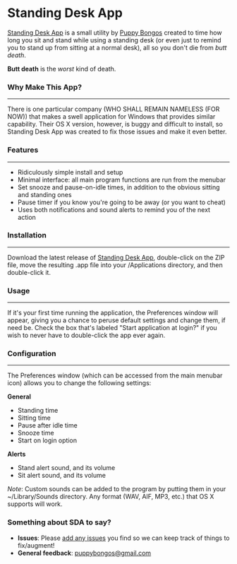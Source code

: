 # Standing Desk App

[Standing Desk App](http://sda.codana.me) is a small utility by [Puppy Bongos](http://puppybongos.wordpress.com) created to time how long you sit and stand while using a standing desk (or even just to remind you to stand up from sitting at a normal desk), all so you don't die from *butt death*.

**Butt death** is the *worst* kind of death.

### Why Make This App?
---

There is one particular company (WHO SHALL REMAIN NAMELESS (FOR NOW)) that makes a swell application for Windows that provides similar capability. Their OS X version, however, is buggy and difficult to install, so Standing Desk App was created to fix those issues and make it even better.

### Features
---

* Ridiculously simple install and setup
* Minimal interface: all main program functions are run from the menubar
* Set snooze and pause-on-idle times, in addition to the obvious sitting and standing ones
* Pause timer if you know you're going to be away (or you want to cheat)
* Uses both notifications and sound alerts to remind you of the next action

### Installation
---
Download the latest release of [Standing Desk App](https://github.com/michaelchadwick/standing-desk-app/releases), double-click on the ZIP file, move the resulting .app file into your /Applications directory, and then double-click it.

### Usage
---

If it's your first time running the application, the Preferences window will appear, giving you a chance to peruse default settings and change them, if need be. Check the box that's labeled "Start application at login?" if you wish to never have to double-click the app ever again.

### Configuration
---
The Preferences window (which can be accessed from the main menubar icon) allows you to change the following settings:

**General**    
* Standing time  
* Sitting time  
* Pause after idle time  
* Snooze time  
* Start on login option

**Alerts**  
* Stand alert sound, and its volume  
* Sit alert sound, and its volume  

_Note_: Custom sounds can be added to the program by putting them in your ~/Library/Sounds directory. Any format (WAV, AIF, MP3, etc.) that OS X supports will work.

### Something about SDA to say?
* **Issues**: Please [add any issues](https://github.com/PuppyBongos/standing-desk-app/issues) you find so we can keep track of things to fix/augment!
* **General feedback**: [puppybongos@gmail.com](mailto:puppybongos@gmail.com)

